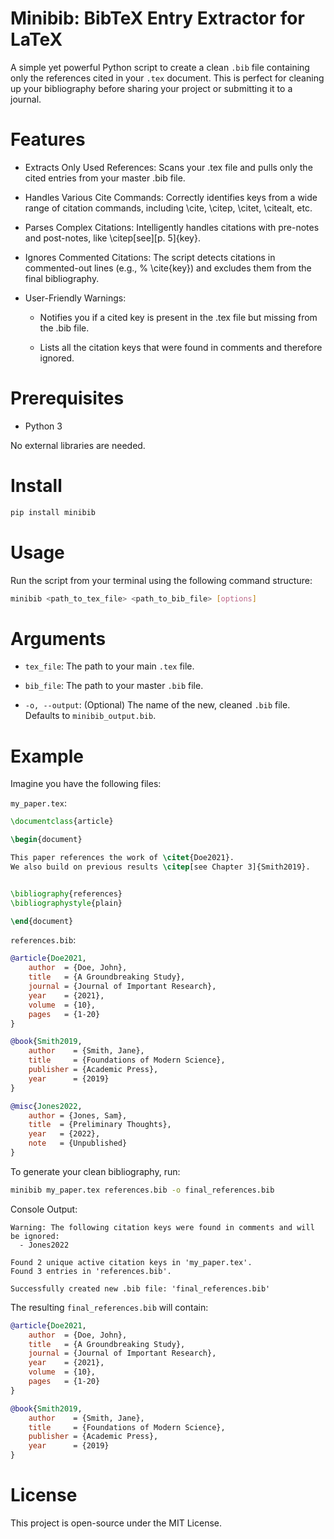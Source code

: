 # Minibib: BibTeX Entry Extractor for LaTeX
A simple yet powerful Python script to create a clean `.bib` file containing only the references cited in your `.tex` document. This is perfect for cleaning up your bibliography before sharing your project or submitting it to a journal.

# Features
- Extracts Only Used References: Scans your .tex file and pulls only the cited entries from your master .bib file.

- Handles Various Cite Commands: Correctly identifies keys from a wide range of citation commands, including \cite, \citep, \citet, \citealt, etc.

- Parses Complex Citations: Intelligently handles citations with pre-notes and post-notes, like \citep[see][p. 5]{key}.

- Ignores Commented Citations: The script detects citations in commented-out lines (e.g., % \cite{key}) and excludes them from the final bibliography.

- User-Friendly Warnings:

    - Notifies you if a cited key is present in the .tex file but missing from the .bib file.

    - Lists all the citation keys that were found in comments and therefore ignored.

# Prerequisites
- Python 3

No external libraries are needed.

# Install
```sh
pip install minibib
```

# Usage
Run the script from your terminal using the following command structure:

```sh
minibib <path_to_tex_file> <path_to_bib_file> [options]
```

# Arguments
- `tex_file`: The path to your main `.tex` file.

- `bib_file`: The path to your master `.bib` file.

- `-o, --output`: (Optional) The name of the new, cleaned `.bib` file. Defaults to `minibib_output.bib`.

# Example
Imagine you have the following files:

`my_paper.tex`:

```tex
\documentclass{article}

\begin{document}

This paper references the work of \citet{Doe2021}.
We also build on previous results \citep[see Chapter 3]{Smith2019}.


\bibliography{references}
\bibliographystyle{plain}

\end{document}
```

`references.bib`:

```bib
@article{Doe2021,
    author  = {Doe, John},
    title   = {A Groundbreaking Study},
    journal = {Journal of Important Research},
    year    = {2021},
    volume  = {10},
    pages   = {1-20}
}

@book{Smith2019,
    author    = {Smith, Jane},
    title     = {Foundations of Modern Science},
    publisher = {Academic Press},
    year      = {2019}
}

@misc{Jones2022,
    author = {Jones, Sam},
    title  = {Preliminary Thoughts},
    year   = {2022},
    note   = {Unpublished}
}
```

To generate your clean bibliography, run:

```sh
minibib my_paper.tex references.bib -o final_references.bib
```

Console Output:

```
Warning: The following citation keys were found in comments and will be ignored:
  - Jones2022

Found 2 unique active citation keys in 'my_paper.tex'.
Found 3 entries in 'references.bib'.

Successfully created new .bib file: 'final_references.bib'
```

The resulting `final_references.bib` will contain:

```bib
@article{Doe2021,
    author  = {Doe, John},
    title   = {A Groundbreaking Study},
    journal = {Journal of Important Research},
    year    = {2021},
    volume  = {10},
    pages   = {1-20}
}

@book{Smith2019,
    author    = {Smith, Jane},
    title     = {Foundations of Modern Science},
    publisher = {Academic Press},
    year      = {2019}
}
```

# License
This project is open-source under the MIT License.